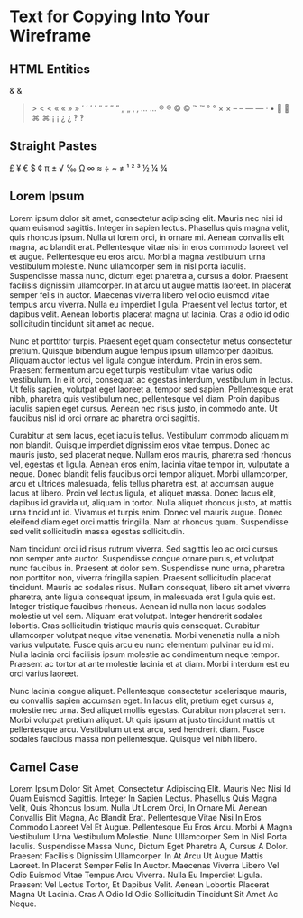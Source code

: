# Text for Copying Into Your Wireframe

## HTML Entities

& &amp;
> &gt;
< &lt;
« &laquo;
» &raquo;
‘ &lsquo;
’ &rsquo;
“ &ldquo;
” &rdquo;
„ &bdquo;
‚ &sbquo;
… &hellip;
® &reg;
© &copy;
™ &trade;
° &deg;
× &#215;
– &ndash;
— &mdash;
· &bull;
 &#63743;
⌘ &#8984;
¡ &iexcl;
¿ &iquest;
‽ &#8253;

## Straight Pastes

£ ¥ € $ ¢
π ± √ ‰ Ω ∞ ≈ ÷ ~ ≠ ¹ ² ³ ½ ¼ ¾

## Lorem Ipsum

Lorem ipsum dolor sit amet, consectetur adipiscing elit. Mauris nec nisi id quam euismod sagittis. Integer in sapien lectus. Phasellus quis magna velit, quis rhoncus ipsum. Nulla ut lorem orci, in ornare mi. Aenean convallis elit magna, ac blandit erat. Pellentesque vitae nisi in eros commodo laoreet vel et augue. Pellentesque eu eros arcu. Morbi a magna vestibulum urna vestibulum molestie. Nunc ullamcorper sem in nisl porta iaculis. Suspendisse massa nunc, dictum eget pharetra a, cursus a dolor. Praesent facilisis dignissim ullamcorper. In at arcu ut augue mattis laoreet. In placerat semper felis in auctor. Maecenas viverra libero vel odio euismod vitae tempus arcu viverra. Nulla eu imperdiet ligula. Praesent vel lectus tortor, et dapibus velit. Aenean lobortis placerat magna ut lacinia. Cras a odio id odio sollicitudin tincidunt sit amet ac neque.

Nunc et porttitor turpis. Praesent eget quam consectetur metus consectetur pretium. Quisque bibendum augue tempus ipsum ullamcorper dapibus. Aliquam auctor lectus vel ligula congue interdum. Proin in eros sem. Praesent fermentum arcu eget turpis vestibulum vitae varius odio vestibulum. In elit orci, consequat ac egestas interdum, vestibulum in lectus. Ut felis sapien, volutpat eget laoreet a, tempor sed sapien. Pellentesque erat nibh, pharetra quis vestibulum nec, pellentesque vel diam. Proin dapibus iaculis sapien eget cursus. Aenean nec risus justo, in commodo ante. Ut faucibus nisl id orci ornare ac pharetra orci sagittis.

Curabitur at sem lacus, eget iaculis tellus. Vestibulum commodo aliquam mi non blandit. Quisque imperdiet dignissim eros vitae tempus. Donec ac mauris justo, sed placerat neque. Nullam eros mauris, pharetra sed rhoncus vel, egestas et ligula. Aenean eros enim, lacinia vitae tempor in, vulputate a neque. Donec blandit felis faucibus orci tempor aliquet. Morbi ullamcorper, arcu et ultrices malesuada, felis tellus pharetra est, at accumsan augue lacus at libero. Proin vel lectus ligula, et aliquet massa. Donec lacus elit, dapibus id gravida ut, aliquam in tortor. Nulla aliquet rhoncus justo, at mattis urna tincidunt id. Vivamus et turpis enim. Donec vel mauris augue. Donec eleifend diam eget orci mattis fringilla. Nam at rhoncus quam. Suspendisse sed velit sollicitudin massa egestas sollicitudin.

Nam tincidunt orci id risus rutrum viverra. Sed sagittis leo ac orci cursus non semper ante auctor. Suspendisse congue ornare purus, et volutpat nunc faucibus in. Praesent at dolor sem. Suspendisse nunc urna, pharetra non porttitor non, viverra fringilla sapien. Praesent sollicitudin placerat tincidunt. Mauris ac sodales risus. Nullam consequat, libero sit amet viverra pharetra, ante ligula consequat ipsum, in malesuada erat ligula quis est. Integer tristique faucibus rhoncus. Aenean id nulla non lacus sodales molestie ut vel sem. Aliquam erat volutpat. Integer hendrerit sodales lobortis. Cras sollicitudin tristique mauris quis consequat. Curabitur ullamcorper volutpat neque vitae venenatis. Morbi venenatis nulla a nibh varius vulputate. Fusce quis arcu eu nunc elementum pulvinar eu id mi. Nulla lacinia orci facilisis ipsum molestie ac condimentum neque tempor. Praesent ac tortor at ante molestie lacinia et at diam. Morbi interdum est eu orci varius laoreet.

Nunc lacinia congue aliquet. Pellentesque consectetur scelerisque mauris, eu convallis sapien accumsan eget. In lacus elit, pretium eget cursus a, molestie nec urna. Sed aliquet mollis egestas. Curabitur non placerat sem. Morbi volutpat pretium aliquet. Ut quis ipsum at justo tincidunt mattis ut pellentesque arcu. Vestibulum ut est arcu, sed hendrerit diam. Fusce sodales faucibus massa non pellentesque. Quisque vel nibh libero.

## Camel Case

Lorem Ipsum Dolor Sit Amet, Consectetur Adipiscing Elit. Mauris Nec Nisi Id Quam Euismod Sagittis. Integer In Sapien Lectus. Phasellus Quis Magna Velit, Quis Rhoncus Ipsum. Nulla Ut Lorem Orci, In Ornare Mi. Aenean Convallis Elit Magna, Ac Blandit Erat. Pellentesque Vitae Nisi In Eros Commodo Laoreet Vel Et Augue. Pellentesque Eu Eros Arcu. Morbi A Magna Vestibulum Urna Vestibulum Molestie. Nunc Ullamcorper Sem In Nisl Porta Iaculis. Suspendisse Massa Nunc, Dictum Eget Pharetra A, Cursus A Dolor. Praesent Facilisis Dignissim Ullamcorper. In At Arcu Ut Augue Mattis Laoreet. In Placerat Semper Felis In Auctor. Maecenas Viverra Libero Vel Odio Euismod Vitae Tempus Arcu Viverra. Nulla Eu Imperdiet Ligula. Praesent Vel Lectus Tortor, Et Dapibus Velit. Aenean Lobortis Placerat Magna Ut Lacinia. Cras A Odio Id Odio Sollicitudin Tincidunt Sit Amet Ac Neque.